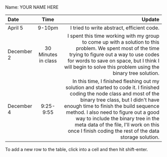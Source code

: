 Name: YOUR NAME HERE

| Date       |        Time         |                                                                                                                                                                                                                                                                                                                                                                                       Update |
|:-----------|:-------------------:|---------------------------------------------------------------------------------------------------------------------------------------------------------------------------------------------------------------------------------------------------------------------------------------------------------------------------------------------------------------------------------------------:|
| April 5    |       9-10pm        |                                                                                                                                                                                                                                                                                                                                                   I tried to write abstract, efficient code. |
| December 2 | 30 Minutes in class |                                                                                                                             I spent this time working with my group to come up with a solution to this problem. We spent most of the time trying to figure out a way to use codes for words to save on space, but I think I will begin to solve this problem using the binary tree solution. |
| December 4 |      9:25-9:55      | In this time, I finished fleshing out my solution and started to code it. I finished coding the node class and most of the binary tree class, but I didn't have enough time to finish the build sequence method. I also need to figure out a good way to include the binary tree in the meta data of the file, I'll work on this once I finish coding the rest of the data storage solution. |


To add a new row to the table, click into a cell and then hit shift-enter.